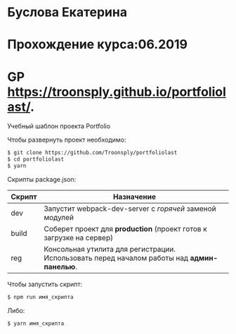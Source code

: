 # Буслова Екатерина
# Прохождение курса:06.2019
# GP https://troonsply.github.io/portfoliolast/.


Учебный шаблон проекта Portfolio


Чтобы развернуть проект необходимо:
```sh
$ git clone https://github.com/Troonsply/portfoliolast
$ cd portfoliolast
$ yarn
```

Скрипты package.json:

| Скрипт | Назначение |
| ------ | ------ |
| dev | Запустит webpack-dev-server с _горячей_ заменой модулей |
| build | Соберет проект для **production** (проект готов к загрузке на сервер) |
| reg | Консольная утилита для регистрации. Использовать перед началом работы над **админ-панелью**. |

Чтобы запустить скрипт:
```sh
$ npm run имя_скрипта
```

 Либо:
```sh
$ yarn имя_скрипта
```
